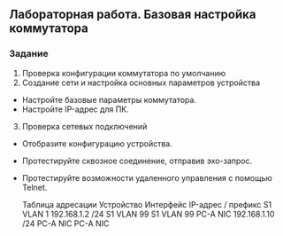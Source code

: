 ## Лабораторная работа. Базовая настройка коммутатора 
###	Задание
1. Проверка конфигурации коммутатора по умолчанию
2. Создание сети и настройка основных параметров устройства
-	Настройте базовые параметры коммутатора.
-	Настройте IP-адрес для ПК.
3. Проверка сетевых подключений
-	Отобразите конфигурацию устройства.
-	Протестируйте сквозное соединение, отправив эхо-запрос.
-	Протестируйте возможности удаленного управления с помощью Telnet.

	Таблица адресации
Устройство	Интерфейс	IP-адрес / префикс
S1	VLAN 1	192.168.1.2 /24
S1	VLAN 99	
S1	VLAN 99	
PC-A	NIC	192.168.1.10 /24
PC-A	NIC	
PC-A	NIC	

